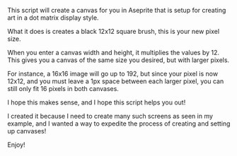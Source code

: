 This script will create a canvas for you in Aseprite that is setup for creating art in a dot matrix display style.

What it does is creates a black 12x12 square brush, this is your new pixel size.

When you enter a canvas width and height, it multiplies the values by 12.
This gives you a canvas of the same size you desired, but with larger pixels.

For instance, a 16x16 image will go up to 192, but since your pixel is now 12x12, and you must leave a 1px
space between each larger pixel, you can still only fit 16 pixels in both canvases.

I hope this makes sense, and I hope this script helps you out!

I created it because I need to create many such screens as seen in my example, and I wanted a way to expedite
the process of creating and setting up canvases!

Enjoy!

